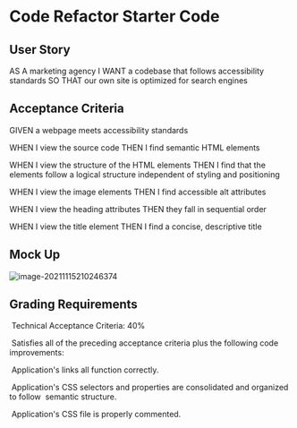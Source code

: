 # Code Refactor Starter Code

## User Story

AS A marketing agency
I WANT a codebase that follows accessibility standards
SO THAT our own site is optimized for search engines

## Acceptance Criteria

GIVEN a webpage meets accessibility standards

WHEN I view the source code
THEN I find semantic HTML elements

WHEN I view the structure of the HTML elements
THEN I find that the elements follow a logical structure independent of styling and positioning

WHEN I view the image elements
THEN I find accessible alt attributes

WHEN I view the heading attributes
THEN they fall in sequential order

WHEN I view the title element
THEN I find a concise, descriptive title

## Mock Up

![image-20211115210246374](C:\Users\Albert\AppData\Roaming\Typora\typora-user-images\image-20211115210246374.png)

## Grading Requirements

​	Technical Acceptance Criteria: 40%

​		Satisfies all of the preceding acceptance criteria plus the following code improvements:

​			Application's links all function correctly.

​			Application's CSS selectors and properties are consolidated and organized to follow
​			semantic structure.

​			Application's CSS file is properly commented.

